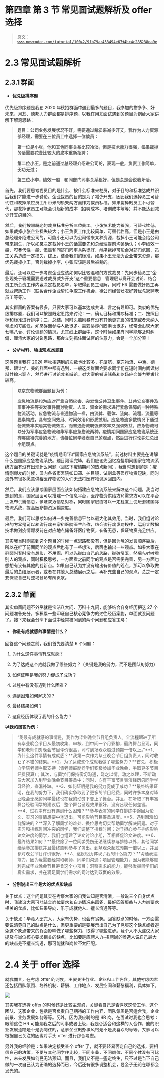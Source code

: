 # 第四章 第 3 节 常见面试题解析及 offer 选择

> 原文：[`www.nowcoder.com/tutorial/10042/9fb79ac453494e6794bc4c285238ea9e`](https://www.nowcoder.com/tutorial/10042/9fb79ac453494e6794bc4c285238ea9e)

# 2.3 常见面试题解析

## 2.3.1 群面

*   #### 优先级排序题

优先级排序题是我在 2020 年秋招群面中遇到最多的题目，我参加的拼多多、好未来、用友、德邦人力群面都是排序题，以我在用友面试遇到的题目为例给大家讲解下解题思路：

> **题目：公司业务发展状况不好，需要通过裁员来减少开支，我作为人力资源部经理，需要在三位员工中选择一位裁员：**
> 
> **第一位是小张，他和其他同事关系比较冷淡，但是技术能力很强，如果裁掉的话需要花费比较大的成本重新招聘；**
> 
> **第二位小王，是之前通过总经理介绍进公司的，表现一般，负责工作简单，无功无过；**
> 
> **第三位小李，绩效一般，和同部门同事关系很好，但是总是会说我坏话。**

首先，我们要思考裁员目的是什么、按什么标准来裁员，对于目的和标准达成共识后我们才能进一步讨论。企业裁员的目的是为了减少开支，因此我们选择员工可替代性和裁掉某位员工所带来的损失两方面作为裁员标准。如果裁掉的员工不可替代，那裁掉该员工可能会引起新的成本（招聘成本、培训成本等等）并不能达到减少开支的目的。

然后，我们按照既定的裁员标准分析三位员工。小张技术能力很强，可替代性低，如果裁掉小张企业损失较大；小王负责工作比较简单，可替代性高，但是小王是由总经理介绍进公司的，可能小王可以为公司带来某种资源，裁掉小王可能会给公司带来损失，所以如果决定裁掉小王的话需要先和总经理提前沟通确认；小李绩效一般，可替代性一般，但是和同部门同事关系很好，如果裁掉可能会对部门氛围、员工关系造成一定损失，综上，结合我们的标准，如果小王无法为企业带来资源，那优先裁掉小王，否则裁掉小李，小张应该是最后被裁的。

最后，还可以进一步考虑企业应该如何以比较温和的方式裁员：先同步给员工“企业现处于窘境需要通过裁员减少开支”这个重要信息，管理层认真开会讨论、结合员工所负责工作内容决定裁员名单，争取得到员工理解，同时 HR 需要做好员工再就业帮助工作（联系合作企业帮忙争取工作机会、待公司经营状况好转优先返聘老员工等等）。

其实群面的答案有很多，只要大家可以基本达成共识、言之有理即可。类似的优先级排序题，我们可以按照既定思路来讨论：一、确认目标和排序标准；二、按照目标和标准进行排序；三、总结，同时头脑风暴有没有其他更完善的措施或者未纳入考虑的可能性。如果群面参与人数很多、需要排序的因素也很多，经常会出现大家七嘴八舌、讨论偏题的情况，尤其线上群面中，这个时候如果有同学能够及时纠偏、厘清大家的讨论思路，那会立刻抓住面试官的注意力，会是一个加分项！

*   #### 分析材料、输出观点类题目

这类题目我在 2020 年秋招遇到的次数也比较多，在厦航、京东物流、中通、德邦、跟谁学、美的群面中都有遇到，一般这类群面会要求同学们在短时间内阅读材料并输出观点、然后进行讨论或者辩论，对大家的知识储备和临场应变能力要求比较高。

> **以京东物流群面题目为例：**
> 
> **应急物流是指为应对严重自然灾害、突发性公共卫生事件、公共安全事件及军事冲突等突发事件而对物资、人员、资金的需求进行紧急保障的一种特殊物流活动。应急物流与普通物流一样，由流体、载体、流向、流程、流量等要素构成，具有空间效用、时间效用和形质效用。应急物流多数情况下通过物流效率实现其物流效益，而普通物流既强调效率又强调效益。应急物流可以分为军事应急物流和非军事应急物流两种。疫情期间国家应急物流系统还有哪些待完善的地方，请每位同学发表自己的观点，然后进行讨论并汇总出小组观点。**

这个题目的关键词就是“疫情期间”和“国家应急物流系统”，前述材料主要是在讲解什么是国家应急物流系统。题目阅读完毕，我们应该先回忆疫情期间国家在物流系统方面有没有出现什么问题（回忆下疫情期间的热点新闻），我当时想到的是：疫情刚爆发的时候，国内各省市医院如口罩、护目镜、试剂盒等医疗物资短缺，同时海外有很多愿意供给医疗物资的人们无法将医疗物资运回国内。

然后，我们应该思考国家层面应该如何搭建应急物流系统来解决这个问题。我当时想到的是，国家层面可以搭建一个信息平台，医疗物资供给方和需求方可以在平台上发布供需信息，保证双方信息对称，同时国家层面可以一定程度上促进搭建国际物流系统，提高医疗物资运输速度。

最后，我们可以思考如何进一步完善信息平台以最大化其效用。当时，我们组讨论出的方案是可以和流行病专家和医院医生合作，结合流行病发病规律，运用大数据技术做到疫情爆发前在对应地点储备好医疗物资，有备无患，保证物资充足供应。

其实我当时刚拿到这个题目的时候一点思路都没有，但是因为我的发言顺序靠后，所以在听了前面同学的观点后也有了一些想法，后面也输出一些观点。如果大家在群面时暂时没有想法，不用慌，可以先抛出自己的思路，抛砖引玉，然后先听听看别人的观点，同时积极思考，一方面看之前同学的观点是否需要完善，另一方面也想想有没有其他的创新点。如果自己认为并没有输出有价值的观点，那可以争取做最后的总结展示者，或者在其他人总结展示之后，再补充些自己的观点，总之一定要保证自己对整场讨论有所贡献。

## 2.3.2 单面

其实单面问题不外乎就是宝洁八大问、万科十九问，能够结合自身经历把这 27 个问题准备充分，多积累一些印证自己核心竞争力的过往经历案例，单面就没问题了。接下来我会分享下面试中经常被问到的两个问题和应答策略：

*   #### 你最有成就感的事情是什么？

回答这个问题之前，我们首先要清楚 6 个问题：

1.  为什么这件事情有成就感？

2.  为了达成这个成就我做了哪些努力？（关键是我的努力，而不是团队的努力）

3.  如何证明是我的努力促成了成功？

4.  过程中有没有遇到什么困难？

5.  遇到困难如何解决的？

6.  最终结果如何？

7.  这段经历体现了我的什么能力？

**以我的回答为例：**

> “我最有成就感的事情是，我作为毕业晚会节目组负责人，全流程跟进了所有毕业晚会节目从最初收集、审核，到中间一个月彩排，最终舞台呈现，同学和老师们对晚会节目评价很高，同时到场观众超过预期一倍以上。”**1、为什么这件事情有成就感？**我第一次作为毕业晚会节目组负责人，同时收获了不错的结果。**2、为了达成这个成就我做了哪些努力？**首先，积极向学院老师争取支持（请老师鼓励同学们积极参加毕业晚会，争取更多节目经费预算）；其次，与同学们保持密切沟通，晓之以情，动之以理，不断动员大家加入到毕业晚会节目筹备中；同时，向有丰富节目表演经历的同学学习经验，查漏补缺。**3、如何证明是我的努力促成了成功？**最终结果证明，在我的努力下，我们确实争取到了更多的节目经费，同时许多本身对毕业晚会无感的同学最终也在我的动员下登上了舞台。并且，在听取了有丰富舞台经验同学的建议后，整个舞台呈现效果很好，没有出现任何差错。**4、过程中有没有遇到什么困难？**参与表演的同学在排练中途因为论文、实习的事情想要中途退出，可能影响节目筹备进度。**5、遇到困难如何解决的？**深入了解同学的难处，换位思考切实帮助同学解决问题。对于实习和排练时间冲突的同学，我们调整了排练时间；对于担心参与排练影响论文进度的同学，我们也组建了论文讨论小组，互相督促论文进度。**6、最终结果如何？**最终除了一位同学受伤无法继续参与排练以外，其他同学继续参加排练并且最终顺利参与了演出。到场观众超过预期一倍以上，并且都对晚会节目评价很好。**7、这段经历体现了我的什么能力？**沟通表达能力，因为我需要经常和老师、同学们沟通；项目管理能力，因为我能够顺利完成毕业晚会节目筹备这个小项目；洞察需求的能力，能够发掘同学们的真实需求，并在满足同学们需求的同时达到双赢的效果。

*   #### 分别说出三个最大的优点和缺点

关于优点：这个问题其实在考察大家的自我认知是否清晰，一般说三个自身优点时，我建议大家可以结合岗位要求和自身情况来回答，最好回答那些与人力岗要求相关的优点，比如结果导向、乐于成就他人、擅长沟通等等。

关于缺点：毕竟人无完人，大家有优势，也会有劣势。回答缺点的时候，一方面需要说清楚自己的缺点是什么，但更重要的是要展示出自己为了克服这个缺点或者避免这个缺点带来的负面影响做了哪些努力、取得了哪些进步。我个人不太建议大家提及与岗位核心要求相关的缺点，比如要是应聘人力-招聘岗的候选人说自己最大的缺点是不擅长沟通，那可能就和岗位不太匹配。

# 2.4 关于 offer 选择

就我而言，在考虑 offer 的时候，主要关注行业、企业和工作内容，其他考虑因素还包括团队氛围、培养机制、薪酬、工作地点、发展空间和薪酬福利，具体如下。

![](img/0c96f8a26a0bbf0c7d054862c06a1ab1.png) 

其实我在选择 offer 的时候还是比较主观的，关键看自己是否喜欢这份工作、这个团队、这家企业，包括是否负责自己期待的工作内容，团队氛围是否适合我，企业前景、业务发展如何等等。另外，因为我应聘的是 HR 岗，在面试时我也会思考：眼前这位 HR 可能是我之后的同事或者上级，我是否适合和这样的人合作，他的职业发展道路是不是我向往的，这家企业的办事风格是不是我喜欢的等等。大家可以根据自己关注的因素对手头 offer 进行综合考虑。

另外我的经验是：如果决定接受某个 offer 了，就不要轻易否定自己的选择，要相信自己的决策。不要与其他同学作比较，不同专业、不同岗位、不同个体没有可比性，未来发展如何更无法预知。而且，我们又不是一签定终生，只不过是当下自己做的一次自己认为正确的选择而已，今后还有很多调整机会，是金子无论在哪都会发光的。